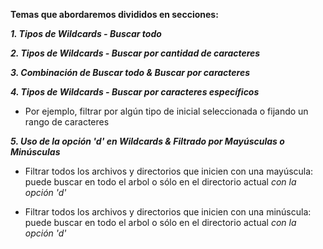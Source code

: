 **Temas que abordaremos divididos en secciones:**

_**1. Tipos de Wildcards - Buscar todo**_ 

_**2. Tipos de Wildcards - Buscar por cantidad de caracteres**_

_**3. Combinación de Buscar todo & Buscar por caracteres**_

_**4. Tipos de Wildcards - Buscar por caracteres específicos**_

* Por ejemplo, filtrar por algún tipo de inicial seleccionada o fijando un rango de caracteres

_**5. Uso de la opción 'd' en Wildcards & Filtrado por Mayúsculas o Minúsculas**_

* Filtrar todos los archivos y directorios que inicien con una mayúscula: puede buscar en todo el arbol o sólo en el directorio actual _con la opción 'd'_ 

* Filtrar todos los archivos y directorios que inicien con una minúscula: puede buscar en todo el arbol o sólo en el directorio actual _con la opción 'd'_ 
